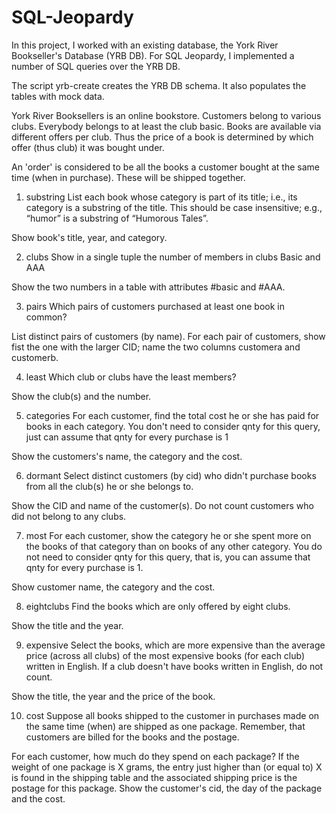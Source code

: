 # SQL-Jeopardy


In this project, I worked with an existing database, the York River Bookseller's Database (YRB DB). For SQL Jeopardy, I implemented a number of SQL queries over the YRB DB. 

The script yrb-create creates the YRB DB schema. It also populates the tables with mock data.

York River Booksellers is an online bookstore. Customers belong to various clubs. Everybody belongs to at least the club basic. Books are available via different offers per club. Thus the price of a book is determined by which offer (thus club) it was bought under.

An 'order' is considered to be all the books a customer bought at the same time (when in purchase). These will be shipped together.

1. substring
List each book whose category is part of its title; i.e., its category is a substring of the title. This should be case insensitive; e.g., “humor” is a substring of “Humorous Tales”.

Show book's title, year, and category.

2. clubs
Show in a single tuple the number of members in clubs Basic and AAA

Show the two numbers in a table with attributes #basic and #AAA.

3. pairs
Which pairs of customers purchased at least one book in common?

List distinct pairs of customers (by name). For each pair of customers, show fist the one with the larger CID; name the two columns customera and customerb.

4. least
Which club or clubs have the least members?

Show the club(s) and the number.

5. categories
For each customer, find the total cost he or she has paid for books in each category. You don't need to consider qnty for this query, just can assume that qnty for every purchase is 1

Show the customers's name, the category and the cost.

6. dormant
Select distinct customers (by cid) who didn't purchase books from all the club(s) he or she belongs to.

Show the CID and name of the customer(s). Do not count customers who did not belong to any clubs.

7. most
For each customer, show the category he or she spent more on the books of that category than on books of any other category. You do not need to consider qnty for this query, that is, you can assume that qnty for every purchase is 1.

Show customer name, the category and the cost.

8. eightclubs
Find the books which are only offered by eight clubs.

Show the title and the year.

9. expensive
Select the books, which are more expensive than the average price (across all clubs) of the most expensive books (for each club) written in English. If a club doesn't have books written in English, do not count.

Show the title, the year and the price of the book.

10. cost
Suppose all books shipped to the customer in purchases made on the same time (when) are shipped as one package. Remember, that customers are billed for the books and the postage.

For each customer, how much do they spend on each package? If the weight of one package is X grams, the entry just higher than (or equal to) X is found in the shipping table and the associated shipping price is the postage for this package.
Show the customer's cid, the day of the package and the cost.



